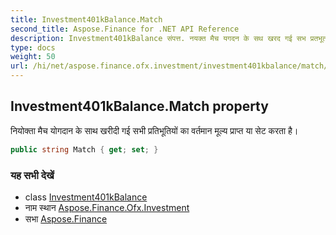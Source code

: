 ```yaml
---
title: Investment401kBalance.Match
second_title: Aspose.Finance for .NET API Reference
description: Investment401kBalance संपत्त. नयक्त मैच यगदन के सथ खरद गई सभ प्रतभूतयं क वर्तमन मूल्य प्रप्त य सेट करत है
type: docs
weight: 50
url: /hi/net/aspose.finance.ofx.investment/investment401kbalance/match/
---
```

## Investment401kBalance.Match property

नियोक्ता मैच योगदान के साथ खरीदी गई सभी प्रतिभूतियों का वर्तमान मूल्य प्राप्त या सेट करता है।

```csharp
public string Match { get; set; }
```

### यह सभी देखें

* class [Investment401kBalance](../)
* नाम स्थान [Aspose.Finance.Ofx.Investment](../../investment401kbalance/)
* सभा [Aspose.Finance](../../../)


